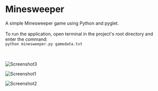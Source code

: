 # Minesweeper

A simple Minesweeper game using Python and pyglet.<br><br>
To run the application, open terminal in the project's root directory and enter the command:<br>
```python minesweeper.py gamedata.txt```

<br><br>
![Screenshot3](https://github.com/mariahhau/minesweeper/assets/135694401/6a1df8f7-0b40-4a12-b906-92b7d5791eca)


![Screenshot1](https://github.com/mariahhau/minesweeper/assets/135694401/b904c5b9-cf11-4c96-acfd-f3e29996bba2)

![Screenshot2](https://github.com/mariahhau/minesweeper/assets/135694401/a4db4b6f-5cb3-42d7-9fe6-69fdf8950fe3)
